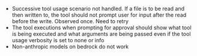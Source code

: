 - Successive tool usage scenario not handled. If a file is to be read and then written to, the tool should not prompt user for input after the read before the write. Observed once. Need to retry
- The tool executions when prompting for approval should show what tool is being executed and what arguments are being passed even if the tool usage verbosity is set to none or info
- Non-anthropic models on bedrock do not work
